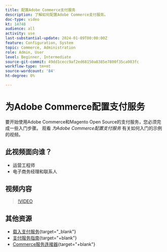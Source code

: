 ```yaml
---
title: 配置Adobe Commerce支付服务
description: 了解如何配置Adobe Commerce支付服务。
doc-type: video
kt: 14748
audience: all
activity: use
last-substantial-update: 2024-01-09T00:00:00Z
feature: Configuration, System
topic: Commerce, Administration
role: Admin, User
level: Beginner, Intermediate
source-git-commit: 49dd1cecc9af2ed68150a8385e7800f35ca983fc
workflow-type: tm+mt
source-wordcount: '84'
ht-degree: 0%

---
```


# 为Adobe Commerce配置支付服务

要开始使用Adobe Commerce和Magento Open Source的支付服务，您必须完成一些入门步骤。 观看 _为Adobe Commerce配置支付服务_ 有关如何入门的示例的视频。

## 此视频面向谁？

- 运营工程师
- 电子商务经理和联系人

## 视频内容

>[!VIDEO](https://video.tv.adobe.com/v/3425957?learn=on)

## 其他资源

- [载入支付服务](https://experienceleague.adobe.com/docs/commerce-merchant-services/payment-services/get-started/onboard.html){target="_blank"}
- [支付服务指南](https://experienceleague.adobe.com/docs/commerce-merchant-services/payment-services/guide-overview.html){target="+blank"}
- [Commerce服务连接器](https://experienceleague.adobe.com/docs/commerce-merchant-services/user-guides/integration-services/saas.html){target="+blank"}
